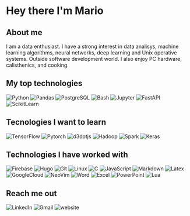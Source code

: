 # Hey there I'm Mario

## About me

I am a data enthusiast. I have a strong interest in data analisys, machine learning algorithms, neural networks, deep learning and Unix operative systems. Outside software development world. I also enjoy PC hardware, calisthenics, and cooking.

<!--  
Get the name of the icon on https://simpleicons.org/
labelColor if for background
string goes after badge 
and it could include a link
-->

## My top technologies

![Python](https://img.shields.io/badge/-python-000000?style=for-the-badge&logo=Python&logoColor=FFFFFF&labelColor=3776AB)
![Pandas](https://img.shields.io/badge/-pandas-000000?style=for-the-badge&logo=pandas&logoColor=FFFFFF&labelColor=150458)
![PostgreSQL](https://img.shields.io/badge/-PostgreSQL-000000?style=for-the-badge&logo=PostgreSQL&logoColor=FFFFFF&labelColor=4169E1)
![Bash](https://img.shields.io/badge/-Bash-000000?style=for-the-badge&logo=gnubash&logoColor=FFFFFF&labelColor=4EAA25)
![Jupyter](https://img.shields.io/badge/-jupyter-000000?style=for-the-badge&logo=jupyter&logoColor=FFFFFF&labelColor=F37626)
![FastAPI](https://img.shields.io/badge/-fastapi-000000?style=for-the-badge&logo=fastapi&logoColor=FFFFFF&labelColor=009688)
![ScikitLearn](https://img.shields.io/badge/-scikitlearn-000000?style=for-the-badge&logo=scikitlearn&logoColor=FFFFFF&labelColor=F7931E)

## Tecnologies I want to learn

![TensorFlow](https://img.shields.io/badge/-tensorflow-000000?style=for-the-badge&logo=tensorflow&logoColor=FFFFFF&labelColor=FF6F00)
![Pytorch](https://img.shields.io/badge/-pytorch-000000?style=for-the-badge&logo=pytorch&logoColor=FFFFFF&labelColor=EE4C2C)
![d3dotjs](https://img.shields.io/badge/-d3dotjs-000000?style=for-the-badge&logo=d3dotjs&logoColor=FFFFFF&labelColor=F9A03C)
![Hadoop](https://img.shields.io/badge/-apachehadoop-000000?style=for-the-badge&logo=apachehadoop&logoColor=FFFFFF&labelColor=66CCFF)
![Spark](https://img.shields.io/badge/-apachespark-000000?style=for-the-badge&logo=apachespark&logoColor=FFFFFF&labelColor=E25A1C)
![Keras](https://img.shields.io/badge/-keras-000000?style=for-the-badge&logo=keras&logoColor=FFFFFF&labelColor=D00000)

## Technologies I have worked with

![Firebase](https://img.shields.io/badge/-Firebase-000000?style=for-the-badge&logo=Firebase&logoColor=ffffff&labelColor=FFCA28)
![Hugo](https://img.shields.io/badge/-Hugo-000000?style=for-the-badge&logo=Hugo&logoColor=FFFFFF&labelColor=FF4088)
![Git](http://img.shields.io/badge/-Git-000000?style=for-the-badge&logo=Git&logoColor=FFFFFF&labelColor=F05032)
![Linux](http://img.shields.io/badge/-Linux-000000?style=for-the-badge&logo=Linux&logoColor=FFFFFF&labelColor=FCC624)
![C](https://img.shields.io/badge/-C-000000?style=for-the-badge&logo=C&logoColor=FFFFFF&labelColor=A8B9CC)
![JavaScript](https://img.shields.io/badge/-JavaScript-000000?style=for-the-badge&logo=JavaScript&logoColor=FFFFFF&labelColor=F7DF1E)
![Markdown](http://img.shields.io/badge/-Markdown-000000?style=for-the-badge&logo=Markdown&logoColor=FFFFFF&labelColor=gray)
![Latex](http://img.shields.io/badge/-LaTeX-000000?style=for-the-badge&logo=LaTeX&logoColor=FFFFFF&labelColor=008080)
![GoogleCloud](http://img.shields.io/badge/-googlecloud-000000?style=for-the-badge&logo=googlecloud&logoColor=FFFFFF&labelColor=4285F4)
![NeoVim](http://img.shields.io/badge/-neovim-000000?style=for-the-badge&logo=neovim&logoColor=FFFFFF&labelColor=57A143)
![Word](http://img.shields.io/badge/-microsoftword-000000?style=for-the-badge&logo=microsoftword&logoColor=FFFFFF&labelColor=2B579A)
![Excel](http://img.shields.io/badge/-microsoftexcel-000000?style=for-the-badge&logo=microsoftexcel&logoColor=FFFFFF&labelColor=217346)
![PowerPoint](http://img.shields.io/badge/-microsoftpowerpoint-000000?style=for-the-badge&logo=microsoftpowerpoint&logoColor=FFFFFF&labelColor=B7472A)
![Lua](http://img.shields.io/badge/-lua-000000?style=for-the-badge&logo=lua&logoColor=FFFFFF&labelColor=#2C2D72)

## Reach me out

![LinkedIn](https://img.shields.io/badge/-LinkedIn-000000?style=for-the-badge&logo=LinkedIn&labelColor=0072b1&?link=&link=https://www.linkedin.com/in/mariochvx/)
![Gmail](https://img.shields.io/badge/-Gmail-000000?style=for-the-badge&logo=Gmail&logoColor=white&labelColor=DB4437&link=&link=mailto:mariochavez1292@gmail.com)
![website](https://img.shields.io/badge/.-mariochvx.com-000000?style=for-the-badge&logoColor=white&labelColor=brightgreen&link=&link=mariochvx.com)


<!-- ![visitors](https://visitor-badge.glitch.me/badge?page_id=MarioChvx.MarioChvx&left_color=grey&right_color=black) -->
